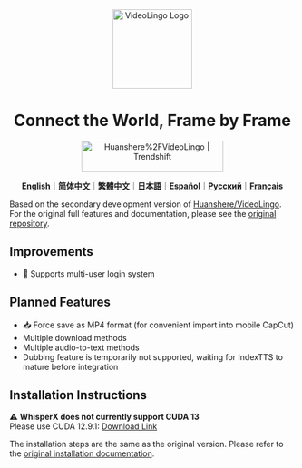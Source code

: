 <div align="center">

<img src="/docs/logo.png" alt="VideoLingo Logo" height="140">

# Connect the World, Frame by Frame

<a href="https://trendshift.io/repositories/12200" target="_blank"><img src="https://trendshift.io/api/badge/repositories/12200" alt="Huanshere%2FVideoLingo | Trendshift" style="width: 250px; height: 55px;" width="250" height="55"/></a>

[**English**](/README.md)｜[**简体中文**](/translations/README.zh.md)｜[**繁體中文**](/translations/README.zh-TW.md)｜[**日本語**](/translations/README.ja.md)｜[**Español**](/translations/README.es.md)｜[**Русский**](/translations/README.ru.md)｜[**Français**](/translations/README.fr.md)

</div>

Based on the secondary development version of [Huanshere/VideoLingo](https://github.com/Huanshere/VideoLingo).  
For the original full features and documentation, please see the [original repository](https://github.com/Huanshere/VideoLingo).

## Improvements
- 👥 Supports multi-user login system

## Planned Features
- 📥 Force save as MP4 format (for convenient import into mobile CapCut)
- Multiple download methods  
- Multiple audio-to-text methods  
- Dubbing feature is temporarily not supported, waiting for IndexTTS to mature before integration  

## Installation Instructions
⚠️ **WhisperX does not currently support CUDA 13**  
Please use CUDA 12.9.1: [Download Link](https://developer.nvidia.com/cuda-12-9-1-download-archive)  

The installation steps are the same as the original version. Please refer to the [original installation documentation](https://github.com/Huanshere/VideoLingo?tab=readme-ov-file#installation).